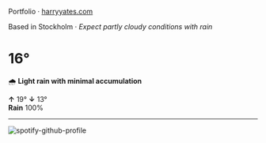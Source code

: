 Portfolio · [harryyates.com](https://harryyates.com)

<!-- WEATHER_START -->
Based in Stockholm · *Expect partly cloudy conditions with rain*

# 16°
🌧️ **Light rain with minimal accumulation**

**↑** 19° **↓** 13°  
**Rain** 100%

---
<!-- WEATHER_END -->

<p align="left">
  <a>
    <img src="https://spotify-github-profile.kittinanx.com/api/view?uid=bigbello&cover_image=true&theme=natemoo-re&show_offline=true&background_color=121212&interchange=false&bar_color=53b14f&bar_color_cover=false" alt="spotify-github-profile">
  </a>
</p>